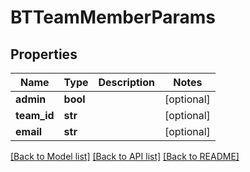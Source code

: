# BTTeamMemberParams

## Properties
Name | Type | Description | Notes
------------ | ------------- | ------------- | -------------
**admin** | **bool** |  | [optional] 
**team_id** | **str** |  | [optional] 
**email** | **str** |  | [optional] 

[[Back to Model list]](../README.md#documentation-for-models) [[Back to API list]](../README.md#documentation-for-api-endpoints) [[Back to README]](../README.md)


